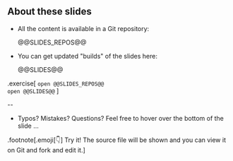 ## About these slides

- All the content is available in a Git repository:

  @@SLIDES_REPOS@@

- You can get updated "builds" of the slides here:

  @@SLIDES@@

.exercise[
```open @@SLIDES_REPOS@@```<br />
```open @@SLIDES@@```
]

--

- Typos? Mistakes? Questions? Feel free to hover over the bottom of the slide ...

.footnote[.emoji[👇] Try it! The source file will be shown and you can view it on Git and fork and edit it.]
